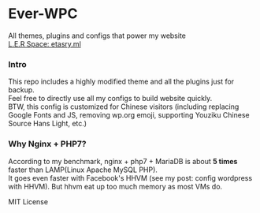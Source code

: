 # Ever-WPC
All themes, plugins and configs that power my website  
[L.E.R Space: etasry.ml](http://etasry.ml)

### Intro
This repo includes a highly modified theme and all the plugins just for backup.  
Feel free to directly use all my configs to build website quickly.  
BTW, this config is customized for Chinese visitors (including replacing Google Fonts and JS, removing wp.org emoji, supporting Youziku Chinese Source Hans Light, etc.)

### Why Nginx + PHP7?
According to my benchmark, nginx + php7 + MariaDB is about **5 times** faster than LAMP(Linux Apache MySQL PHP).  
It goes even faster with Facebook's HHVM (see my post: config wordpress with HHVM). But hhvm eat up too much memory as most VMs do.
  
MIT License
